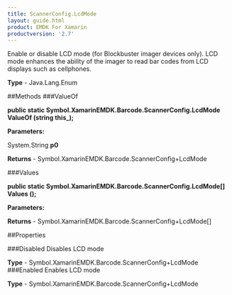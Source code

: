 ```yaml
---
title: ScannerConfig.LcdMode
layout: guide.html
product: EMDK For Xamarin 
productversion: '2.7' 
---
```

Enable or disable LCD mode (for Blockbuster imager devices only). LCD mode enhances the ability of the imager to read bar codes from LCD displays such as cellphones.

**Type** - Java.Lang.Enum

##Methods
###ValueOf

**public static Symbol.XamarinEMDK.Barcode.ScannerConfig.LcdMode ValueOf (string this_);**


        

**Parameters:**

System.String **p0** 

**Returns** - Symbol.XamarinEMDK.Barcode.ScannerConfig+LcdMode

###Values

**public static Symbol.XamarinEMDK.Barcode.ScannerConfig.LcdMode[] Values ();**


        

**Parameters:**

**Returns** - Symbol.XamarinEMDK.Barcode.ScannerConfig+LcdMode[]

##Properties

###Disabled
Disables LCD mode

**Type** - Symbol.XamarinEMDK.Barcode.ScannerConfig+LcdMode
###Enabled
Enables LCD mode

**Type** - Symbol.XamarinEMDK.Barcode.ScannerConfig+LcdMode

